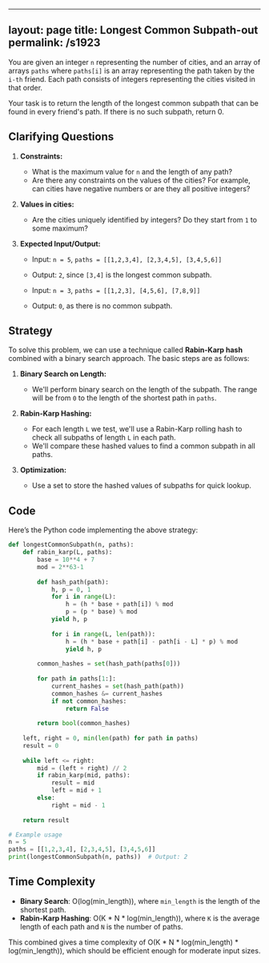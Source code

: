 
---
layout: page
title:  Longest Common Subpath-out
permalink: /s1923
---

You are given an integer `n` representing the number of cities, and an array of arrays `paths` where `paths[i]` is an array representing the path taken by the `i-th` friend. Each path consists of integers representing the cities visited in that order. 

Your task is to return the length of the longest common subpath that can be found in every friend's path. If there is no such subpath, return 0.

## Clarifying Questions

1. **Constraints:**
   - What is the maximum value for `n` and the length of any path?
   - Are there any constraints on the values of the cities? For example, can cities have negative numbers or are they all positive integers?

2. **Values in cities:**
   - Are the cities uniquely identified by integers? Do they start from `1` to some maximum?

3. **Expected Input/Output:**
   - Input: `n = 5`, `paths = [[1,2,3,4], [2,3,4,5], [3,4,5,6]]`
   - Output: `2`, since `[3,4]` is the longest common subpath.

   - Input: `n = 3`, `paths = [[1,2,3], [4,5,6], [7,8,9]]`
   - Output: `0`, as there is no common subpath.


## Strategy

To solve this problem, we can use a technique called **Rabin-Karp hash** combined with a binary search approach. The basic steps are as follows:

1. **Binary Search on Length:**
   - We'll perform binary search on the length of the subpath. The range will be from `0` to the length of the shortest path in `paths`.

2. **Rabin-Karp Hashing:**
   - For each length `L` we test, we'll use a Rabin-Karp rolling hash to check all subpaths of length `L` in each path.
   - We'll compare these hashed values to find a common subpath in all paths.

3. **Optimization:**
   - Use a set to store the hashed values of subpaths for quick lookup.

## Code

Here’s the Python code implementing the above strategy:

```python
def longestCommonSubpath(n, paths):
    def rabin_karp(L, paths):
        base = 10**4 + 7
        mod = 2**63-1
        
        def hash_path(path):
            h, p = 0, 1
            for i in range(L):
                h = (h * base + path[i]) % mod
                p = (p * base) % mod
            yield h, p
            
            for i in range(L, len(path)):
                h = (h * base + path[i] - path[i - L] * p) % mod
                yield h, p
        
        common_hashes = set(hash_path(paths[0]))
        
        for path in paths[1:]:
            current_hashes = set(hash_path(path))
            common_hashes &= current_hashes
            if not common_hashes:
                return False
        
        return bool(common_hashes)
    
    left, right = 0, min(len(path) for path in paths)
    result = 0
    
    while left <= right:
        mid = (left + right) // 2
        if rabin_karp(mid, paths):
            result = mid
            left = mid + 1
        else:
            right = mid - 1
    
    return result

# Example usage
n = 5
paths = [[1,2,3,4], [2,3,4,5], [3,4,5,6]]
print(longestCommonSubpath(n, paths))  # Output: 2
```

## Time Complexity

- **Binary Search**: O(log(min_length)), where `min_length` is the length of the shortest path.
- **Rabin-Karp Hashing**: O(K * N * log(min_length)), where `K` is the average length of each path and `N` is the number of paths.

This combined gives a time complexity of O(K * N * log(min_length) * log(min_length)), which should be efficient enough for moderate input sizes.